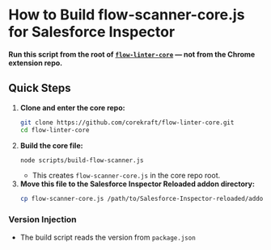 # How to Build flow-scanner-core.js for Salesforce Inspector

**Run this script from the root of [`flow-linter-core`](https://github.com/corekraft/flow-linter-core) — not from the Chrome extension repo.**

## Quick Steps

1. **Clone and enter the core repo:**
   ```sh
   git clone https://github.com/corekraft/flow-linter-core.git
   cd flow-linter-core
   ```
2. **Build the core file:**
   ```sh
   node scripts/build-flow-scanner.js
   ```
   - This creates `flow-scanner-core.js` in the core repo root.
3. **Move this file to the Salesforce Inspector Reloaded addon directory:**
   ```sh
   cp flow-scanner-core.js /path/to/Salesforce-Inspector-reloaded/addon/lib/flow-scanner-core.js
   ```

### Version Injection

- The build script reads the version from `package.json`
